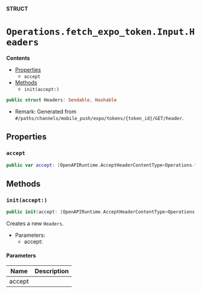 **STRUCT**

# `Operations.fetch_expo_token.Input.Headers`

**Contents**

- [Properties](#properties)
  - `accept`
- [Methods](#methods)
  - `init(accept:)`

```swift
public struct Headers: Sendable, Hashable
```

- Remark: Generated from `#/paths/channels/mobile_push/expo/tokens/{token_id}/GET/header`.

## Properties
### `accept`

```swift
public var accept: [OpenAPIRuntime.AcceptHeaderContentType<Operations.fetch_expo_token.AcceptableContentType>]
```

## Methods
### `init(accept:)`

```swift
public init(accept: [OpenAPIRuntime.AcceptHeaderContentType<Operations.fetch_expo_token.AcceptableContentType>] = .defaultValues())
```

Creates a new `Headers`.

- Parameters:
  - accept:

#### Parameters

| Name | Description |
| ---- | ----------- |
| accept |  |
